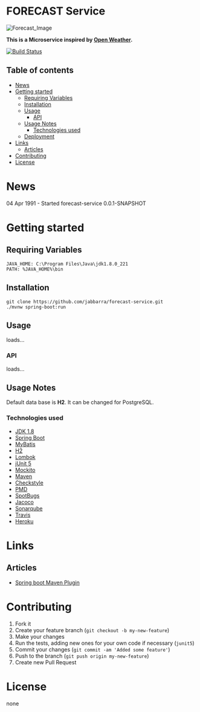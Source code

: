 
FORECAST Service
==========

![Forecast_Image](https://raw.githubusercontent.com/jabbarra/forecast-service/develop/icon-forecast.jpg) 

**This is a Microservice inspired by [Open
Weather](https://openweathermap.org/).**

[![Build
Status](https://travis-ci.org/jabbarra/forecast-service.svg)](https://travis-ci.org/github/jabbarra/forecast-service)


## Table of contents
- [News](#news)
- [Getting started](#getting-started)
  * [Requiring Variables](#requiring-variables)
  * [Installation](#installation)
  * [Usage](#usage)
      + [API](#api)
  * [Usage Notes](#usage-notes)
    + [Technologies used](#technologies-used)
  * [Deployment](#deployment)
- [Links](#links)
  * [Articles](#articles)
- [Contributing](#contributing)
- [License](#license)

# News
04 Apr 1991 - Started forecast-service 0.0.1-SNAPSHOT

# Getting started
## Requiring Variables

```
JAVA_HOME: C:\Program Files\Java\jdk1.8.0_221
PATH: %JAVA_HOME%\bin
```

## Installation

```shell
git clone https://github.com/jabbarra/forecast-service.git
./mvnw spring-boot:run
```

## Usage
loads...

### API
loads...

## Usage Notes
Default data base is **H2**. It can be changed for PostgreSQL.

### Technologies used
- [JDK 1.8](https://www.oracle.com/index.html)
- [Spring Boot](https://projects.spring.io/spring-boot/)
- [MyBatis](https://blog.mybatis.org/)
- [H2](https://www.h2database.com/html/main.html)
- [Lombok](https://projectlombok.org/)
- [jUnit 5](http://junit.org/junit5/)
- [Mockito](http://site.mockito.org/)
- [Maven](https://maven.apache.org/)
- [Checkstyle](https://checkstyle.sourceforge.io/)
- [PMD](https://pmd.github.io/)
- [SpotBugs](https://spotbugs.github.io/)
- [Jacoco](https://www.jacoco.org/jacoco/trunk/index.html)
- [Sonarqube](https://www.sonarqube.org/)
- [Travis](https://travis-ci.com/)
- [Heroku](https://www.sonarqube.org/)

# Links
## Articles
* [Spring boot Maven Plugin](https://docs.spring.io/spring-boot/docs/current/maven-plugin/run-mojo.h)  

# Contributing
1. Fork it
2. Create your feature branch (`git checkout -b my-new-feature`)
3. Make your changes
4. Run the tests, adding new ones for your own code if necessary (`junit5`)
5. Commit your changes (`git commit -am 'Added some feature'`)
6. Push to the branch (`git push origin my-new-feature`)
7. Create new Pull Request

# License
none
